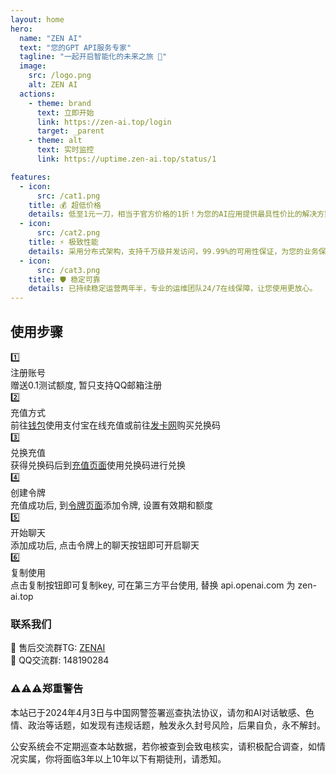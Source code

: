 ```yaml
---
layout: home
hero:
  name: "ZEN AI"
  text: "您的GPT API服务专家"
  tagline: "一起开启智能化的未来之旅 🚀"
  image:
    src: /logo.png
    alt: ZEN AI
  actions:
    - theme: brand
      text: 立即开始
      link: https://zen-ai.top/login
      target: _parent
    - theme: alt
      text: 实时监控
      link: https://uptime.zen-ai.top/status/1

features:
  - icon: 
      src: /cat1.png
    title: 💰 超低价格
    details: 低至1元一刀，相当于官方价格的1折！为您的AI应用提供最具性价比的解决方案。
  - icon: 
      src: /cat2.png
    title: ⚡ 极致性能
    details: 采用分布式架构，支持千万级并发访问，99.99%的可用性保证，为您的业务保驾护航。
  - icon: 
      src: /cat3.png
    title: 🛡️ 稳定可靠
    details: 已持续稳定运营两年半，专业的运维团队24/7在线保障，让您使用更放心。
---
```


<div class="steps-section">
  <h2>使用步骤</h2>
  <div class="steps-grid">
    <div class="step-card">
      <div class="icon">1️⃣</div>
      <div class="title">注册账号</div>
      <div class="details">赠送0.1测试额度, 暂只支持QQ邮箱注册</div>
    </div>
    <div class="step-card">
      <div class="icon">2️⃣</div>
      <div class="title">充值方式</div>
      <div class="details">前往<a href="https://zen-ai.top/topup" target="_parent">钱包</a>使用支付宝在线充值或前往<a href="https://shop.zen-ai.top/">发卡网</a>购买兑换码</div>
    </div>
    <div class="step-card">
      <div class="icon">3️⃣</div>
      <div class="title">兑换充值</div>
      <div class="details">获得兑换码后到<a href="https://zen-ai.top/topup" target="_parent">充值页面</a>使用兑换码进行兑换</div>
    </div>
    <div class="step-card">
      <div class="icon">4️⃣</div>
      <div class="title">创建令牌</div>
      <div class="details">充值成功后, 到<a href="https://zen-ai.top/token" target="_parent">令牌页面</a>添加令牌, 设置有效期和额度</div>
    </div>
    <div class="step-card">
      <div class="icon">5️⃣</div>
      <div class="title">开始聊天</div>
      <div class="details">添加成功后, 点击令牌上的聊天按钮即可开启聊天</div>
    </div>
    <div class="step-card">
      <div class="icon">6️⃣</div>
      <div class="title">复制使用</div>
      <div class="details">点击复制按钮即可复制key, 可在第三方平台使用, 替换 api.openai.com 为 zen-ai.top</div>
    </div>
  </div>
</div>

<div class="contact-section">
  <div class="contact-box">
    <h3>联系我们</h3>
    <div class="contact-items">
      <div class="contact-item">
        <span class="icon">💬</span>
        <span>售后交流群TG: <a href="https://t.me/+dZCOjnNUZ70wMDQ1" target="_blank">ZENAI</a></span>
      </div>
      <div class="contact-item">
        <span class="icon">👥</span>
        <span>QQ交流群: 148190284</span>
      </div>
    </div>
  </div>
</div>

<div class="warning-section">
  <div class="warning-box">
    <h3>⚠️⚠️⚠️郑重警告</h3>
    <p>本站已于2024年4月3日与中国网警签署巡查执法协议，请勿和AI对话敏感、色情、政治等话题，如发现有违规话题，触发永久封号风险，后果自负，永不解封。</p>
    <p>公安系统会不定期巡查本站数据，若你被查到会致电核实，请积极配合调查，如情况实属，你将面临3年以上10年以下有期徒刑，请悉知。</p>
  </div>
</div>
